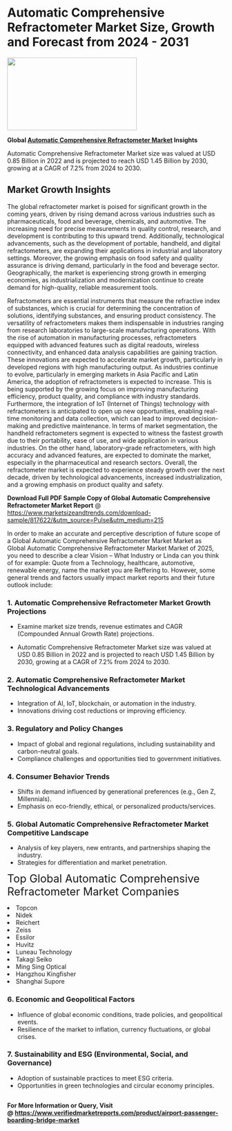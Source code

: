 <H1>Automatic Comprehensive Refractometer Market Size, Growth and Forecast from 2024 - 2031</H1><img class="aligncenter size-medium wp-image-584254" src="https://thirdeyenews.in/wp-content/uploads/2024/09/Global-Market-Research-300x168.jpeg" alt="" width="300" height="168" /><p><strong>Global&nbsp;<a href="https://www.marketsizeandtrends.com/download-sample/817622/&amp;utm_source=Pulse&amp;utm_medium=215">Automatic Comprehensive Refractometer Market</a> Insights</strong></p><p>Automatic Comprehensive Refractometer Market size was valued at USD 0.85 Billion in 2022 and is projected to reach USD 1.45 Billion by 2030, growing at a CAGR of 7.2% from 2024 to 2030.</p><p><h2>Market Growth Insights</h2> <p>The global refractometer market is poised for significant growth in the coming years, driven by rising demand across various industries such as pharmaceuticals, food and beverage, chemicals, and automotive. The increasing need for precise measurements in quality control, research, and development is contributing to this upward trend. Additionally, technological advancements, such as the development of portable, handheld, and digital refractometers, are expanding their applications in industrial and laboratory settings. Moreover, the growing emphasis on food safety and quality assurance is driving demand, particularly in the food and beverage sector. Geographically, the market is experiencing strong growth in emerging economies, as industrialization and modernization continue to create demand for high-quality, reliable measurement tools. </p> <p>Refractometers are essential instruments that measure the refractive index of substances, which is crucial for determining the concentration of solutions, identifying substances, and ensuring product consistency. The versatility of refractometers makes them indispensable in industries ranging from research laboratories to large-scale manufacturing operations. With the rise of automation in manufacturing processes, refractometers equipped with advanced features such as digital readouts, wireless connectivity, and enhanced data analysis capabilities are gaining traction. These innovations are expected to accelerate market growth, particularly in developed regions with high manufacturing output. As industries continue to evolve, particularly in emerging markets in Asia Pacific and Latin America, the adoption of refractometers is expected to increase. This is being supported by the growing focus on improving manufacturing efficiency, product quality, and compliance with industry standards. Furthermore, the integration of IoT (Internet of Things) technology with refractometers is anticipated to open up new opportunities, enabling real-time monitoring and data collection, which can lead to improved decision-making and predictive maintenance. In terms of market segmentation, the handheld refractometers segment is expected to witness the fastest growth due to their portability, ease of use, and wide application in various industries. On the other hand, laboratory-grade refractometers, with high accuracy and advanced features, are expected to dominate the market, especially in the pharmaceutical and research sectors. Overall, the refractometer market is expected to experience steady growth over the next decade, driven by technological advancements, increased industrialization, and a growing emphasis on product quality and safety. </p><p><span class=""><strong>Download Full PDF Sample Copy of Global Automatic Comprehensive Refractometer Market Report</strong> @ <a href="https://www.marketsizeandtrends.com/download-sample/817622/&amp;utm_source=Pulse&amp;utm_medium=215" target="_blank">https://www.marketsizeandtrends.com/download-sample/817622/&amp;utm_source=Pulse&amp;utm_medium=215</a></span></p><p>In order to make an accurate and perceptive description of future scope of a Global&nbsp;Automatic Comprehensive Refractometer Market Market as Global&nbsp;Automatic Comprehensive Refractometer Market Market of 2025, you need to describe a clear Vision &ndash; What Industry or Linda can you think of for example: Quote from a Technology, healthcare, automotive, renewable energy, name the market you are Reffering to. However, some general trends and factors usually impact market reports and their future outlook include:</p><h3>1.&nbsp;<strong>Automatic Comprehensive Refractometer Market Growth Projections</strong></h3><ul><li>Examine market size trends, revenue estimates and CAGR (Compounded Annual Growth Rate) projections.</li><li><p>Automatic Comprehensive Refractometer Market size was valued at USD 0.85 Billion in 2022 and is projected to reach USD 1.45 Billion by 2030, growing at a CAGR of 7.2% from 2024 to 2030.</p></li></ul><h3>2.&nbsp;<strong>Automatic Comprehensive Refractometer Market Technological Advancements</strong></h3><ul><li>Integration of AI, IoT, blockchain, or automation in the industry.</li><li>Innovations driving cost reductions or improving efficiency.</li></ul><h3>3.&nbsp;<strong>Regulatory and Policy Changes</strong></h3><ul><li>Impact of global and regional regulations, including sustainability and carbon-neutral goals.</li><li>Compliance challenges and opportunities tied to government initiatives.</li></ul><h3>4.&nbsp;<strong>Consumer Behavior Trends</strong></h3><ul><li>Shifts in demand influenced by generational preferences (e.g., Gen Z, Millennials).</li><li>Emphasis on eco-friendly, ethical, or personalized products/services.</li></ul><h3>5.&nbsp;<strong>Global Automatic Comprehensive Refractometer Market Competitive Landscape</strong></h3><ul><li>Analysis of key players, new entrants, and partnerships shaping the industry.</li><li>Strategies for differentiation and market penetration.</li></ul><p data-pm-slice="1 1 []"><span style="color: inherit; font-family: inherit; font-size: 25px;">Top Global Automatic Comprehensive Refractometer Market Companies</span></p><div class="" data-test-id=""><p><li>Topcon</li><li> Nidek</li><li> Reichert</li><li> Zeiss</li><li> Essilor</li><li> Huvitz</li><li> Luneau Technology</li><li> Takagi Seiko</li><li> Ming Sing Optical</li><li> Hangzhou Kingfisher</li><li> Shanghai Supore</li></p></div><h3>6.&nbsp;<strong>Economic and Geopolitical Factors</strong></h3><ul><li>Influence of global economic conditions, trade policies, and geopolitical events.</li><li>Resilience of the market to inflation, currency fluctuations, or global crises.</li></ul><h3>7.&nbsp;<strong>Sustainability and ESG (Environmental, Social, and Governance)</strong></h3><ul><li>Adoption of sustainable practices to meet ESG criteria.</li><li>Opportunities in green technologies and circular economy principles.</li></ul><h2><strong style="font-size: 14px;">For More Information or Query, Visit @&nbsp;</strong><a style="background-color: #ffffff; font-size: 14px;" href="https://www.marketsizeandtrends.com/report/automatic-comprehensive-refractometer-market/" target="_blank">https://www.verifiedmarketreports.com/product/airport-passenger-boarding-bridge-market</a></h2>
